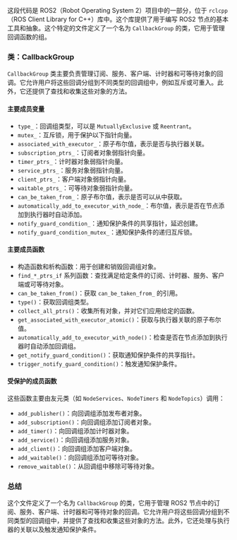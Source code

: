 这段代码是 ROS2（Robot Operating System 2）项目中的一部分，位于 `rclcpp`（ROS Client Library for C++）库中。这个库提供了用于编写 ROS2 节点的基本工具和抽象。这个特定的文件定义了一个名为 `CallbackGroup` 的类，它用于管理回调函数的组。

### 类：CallbackGroup

`CallbackGroup` 类主要负责管理订阅、服务、客户端、计时器和可等待对象的回调。它允许用户将这些回调分组到不同类型的回调组中，例如互斥或可重入。此外，它还提供了查找和收集这些对象的方法。

#### 主要成员变量

- `type_`：回调组类型，可以是 `MutuallyExclusive` 或 `Reentrant`。
- `mutex_`：互斥锁，用于保护以下指针向量。
- `associated_with_executor_`：原子布尔值，表示是否与执行器关联。
- `subscription_ptrs_`：订阅者对象弱指针向量。
- `timer_ptrs_`：计时器对象弱指针向量。
- `service_ptrs_`：服务对象弱指针向量。
- `client_ptrs_`：客户端对象弱指针向量。
- `waitable_ptrs_`：可等待对象弱指针向量。
- `can_be_taken_from_`：原子布尔值，表示是否可以从中获取。
- `automatically_add_to_executor_with_node_`：布尔值，表示是否在节点添加到执行器时自动添加。
- `notify_guard_condition_`：通知保护条件的共享指针，延迟创建。
- `notify_guard_condition_mutex_`：通知保护条件的递归互斥锁。

#### 主要成员函数

- 构造函数和析构函数：用于创建和销毁回调组对象。
- `find_*_ptrs_if` 系列函数：查找满足给定条件的订阅、计时器、服务、客户端或可等待对象。
- `can_be_taken_from()`：获取 `can_be_taken_from_` 的引用。
- `type()`：获取回调组类型。
- `collect_all_ptrs()`：收集所有对象，并对它们应用给定的函数。
- `get_associated_with_executor_atomic()`：获取与执行器关联的原子布尔值。
- `automatically_add_to_executor_with_node()`：检查是否在节点添加到执行器时自动添加回调组。
- `get_notify_guard_condition()`：获取通知保护条件的共享指针。
- `trigger_notify_guard_condition()`：触发通知保护条件。

#### 受保护的成员函数

这些函数主要由友元类（如 `NodeServices`、`NodeTimers` 和 `NodeTopics`）调用：

- `add_publisher()`：向回调组添加发布者对象。
- `add_subscription()`：向回调组添加订阅者对象。
- `add_timer()`：向回调组添加计时器对象。
- `add_service()`：向回调组添加服务对象。
- `add_client()`：向回调组添加客户端对象。
- `add_waitable()`：向回调组添加可等待对象。
- `remove_waitable()`：从回调组中移除可等待对象。

### 总结

这个文件定义了一个名为 `CallbackGroup` 的类，它用于管理 ROS2 节点中的订阅、服务、客户端、计时器和可等待对象的回调。它允许用户将这些回调分组到不同类型的回调组中，并提供了查找和收集这些对象的方法。此外，它还处理与执行器的关联以及触发通知保护条件。
